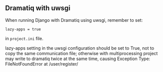 ## Dramatiq with uwsgi

When running Django with Dramatiq using uwsgi, remember to set:
```
lazy-apps = true
```
in `project.ini` file.

lazy-apps setting in the uwsgi configuration should be set to True, not to copy the same communication file;
otherwise with multiprocessing project may write to dramatiq twice at the same time,
causing Exception Type: FileNotFoundError at /user/register/